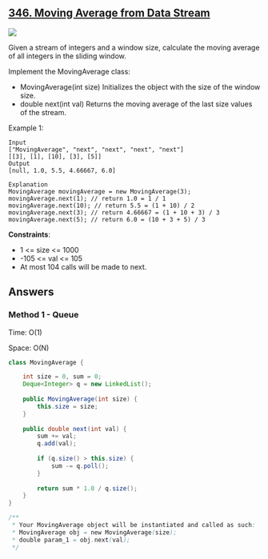 ## [346. Moving Average from Data Stream](https://leetcode.com/problems/moving-average-from-data-stream/)

![](https://github.com/weltond/DataStructure/blob/master/easy.PNG)

Given a stream of integers and a window size, calculate the moving average of all integers in the sliding window.

Implement the MovingAverage class:

- MovingAverage(int size) Initializes the object with the size of the window size.
- double next(int val) Returns the moving average of the last size values of the stream.
 

Example 1:

```
Input
["MovingAverage", "next", "next", "next", "next"]
[[3], [1], [10], [3], [5]]
Output
[null, 1.0, 5.5, 4.66667, 6.0]

Explanation
MovingAverage movingAverage = new MovingAverage(3);
movingAverage.next(1); // return 1.0 = 1 / 1
movingAverage.next(10); // return 5.5 = (1 + 10) / 2
movingAverage.next(3); // return 4.66667 = (1 + 10 + 3) / 3
movingAverage.next(5); // return 6.0 = (10 + 3 + 5) / 3
``` 

**Constraints**:

- 1 <= size <= 1000
- -105 <= val <= 105
- At most 104 calls will be made to next.

## Answers

### Method 1 - Queue 
Time: O(1)

Space: O(N)

```java
class MovingAverage {

    int size = 0, sum = 0;
    Deque<Integer> q = new LinkedList();
    
    public MovingAverage(int size) {
        this.size = size;
    }
    
    public double next(int val) {
        sum += val;
        q.add(val);
        
        if (q.size() > this.size) {
            sum -= q.poll();
        }
        
        return sum * 1.0 / q.size();
    }
}

/**
 * Your MovingAverage object will be instantiated and called as such:
 * MovingAverage obj = new MovingAverage(size);
 * double param_1 = obj.next(val);
 */
```
